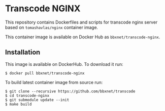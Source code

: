 Transcode NGINX
===============

This repository contains Dockerfiles and scripts for transcode nginx server based on `tomashavlas/nginx` container image.

This container image is available on Docker Hub  as `bbxnet/transcode-nginx`.


Installation
------------

This image is available on DockerHub. To download it run:

```
$ docker pull bbxnet/transcode-nginx
```

To build latest container image from source run:

```
$ git clone --recursive https://github.com/bbxnet/transcode
$ cd transcode-nginx
$ git submodule update --init
$ make build
```
